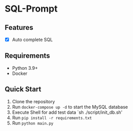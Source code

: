 # SQL-Prompt

## Features
- [x] Auto complete SQL

## Requirements
- Python 3.9+
- Docker

## Quick Start
1. Clone the repository
2. Run `docker-compose up -d` to start the MySQL database
3. Execute Shell for add test data `sh ./script/init_db.sh'
4. Run `pip install -r requirements.txt`
5. Run `python main.py`
